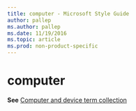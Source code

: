 ```yaml
---
title: computer - Microsoft Style Guide
author: pallep
ms.author: pallep
ms.date: 11/19/2016
ms.topic: article
ms.prod: non-product-specific
---
```


# computer

**See** [Computer and device term collection](/style-guide/a-z-word-list-term-collections/term-collections/computer-device-terms)

